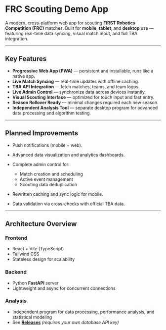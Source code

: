 # **FRC Scouting Demo App**

A modern, cross-platform web app for scouting **FIRST Robotics Competition (FRC)** matches.
Built for **mobile**, **tablet**, and **desktop** use — featuring real-time data syncing, visual match input, and full
TBA integration.

---

## **Key Features**

* **Progressive Web App (PWA)** — persistent and installable, runs like a native app.
* **Live Match Syncing** — real-time updates with offline caching.
* **TBA API Integration** — fetch matches, teams, and team logos.
* **Live Admin Control** — synchronize data across devices instantly.
* **Visual Scouting Interface** — optimized for touch input and fast entry.
* **Season Rollover Ready** — minimal changes required each new season.
* **Independent Analysis Tool** — separate desktop program for advanced data processing and algorithm testing.

---

## **Planned Improvements**

* Push notifications (mobile + web).
* Advanced data visualization and analytics dashboards.
* Complete admin control for:

    * Match creation and scheduling
    * Active event management
    * Scouting data deduplication
* Rewritten caching and sync logic for mobile.
* Data validation via cross-checks with official TBA data.

---

## **Architecture Overview**

### **Frontend**

* React + Vite (TypeScript)
* Tailwind CSS
* Stateless design for scalability

### **Backend**

* Python **FastAPI** server
* Lightweight and async for concurrent connections

### **Analysis**

* Independent program for data processing, performance analysis, and statistical modeling
* See [**Releases**](https://github.com/markwu123454/SprocketStats/releases)
  *(requires your own database API key)*
